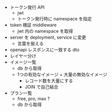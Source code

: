 - トークン発行 API
  - jwt
  - トークン発行時に namespace を指定
- token 検証 middleware
  - jwt 内の namespace を取得
- server を deployment, service に変更
  - 言葉を揃える
- openapi レスポンスに一致する dto
- レイヤー分け
- イメージ一覧
  - db から取得
  - 1つの有効なイメージ + 大量の無効なイメージ
    - レコード数を大量にする
    - JOIN で自己結合
- プラン一覧
  - free, pro, max ?
  - db から取得
